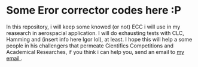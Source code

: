 <h1> Some Eror corrector codes here :P </h1>
  
  <p>
    In this repository, i will keep some knowed (or not) ECC i will use in my reasearch in aerospacial application. I will do exhausting tests
    with CLC, Hamming and (insert info here Igor lol), at least.    
I hope this will help a some people in his challengers that permeate Cientifics Competitions and Academical Researches, if you think i can help you, send an email to <a href=igor.palhano@gmail.com> my email </a>.
  
  </p>
